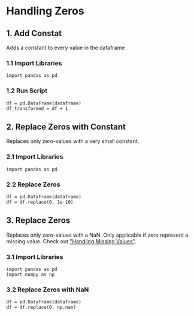 # Handling Zeros
## 1. Add Constat
Adds a constant to every value in the dataframe
### 1.1 Import Libraries
    import pandas as pd
### 1.2 Run Script
    df = pd.DataFrame(dataframe)
    df_transformed = df + 1
## 2. Replace Zeros with Constant
Replaces only zero-values with a very small constant.
### 2.1 Import Libraries
    import pandas as pd
### 2.2 Replace Zeros
    df = pd.DataFrame(dataframe)
    df = df.replace(0, 1e-10)
## 3. Replace Zeros
Replaces only zero-values with a NaN. Only applicable if zero represent a missing value. Check out ["Handling Missing Values"](https://github.com/tbgrun/machine_learning/blob/main/02%20-%20Data%20Wrangling/02%20-%20Handling%20Missing%20Values.md).
### 3.1 Import Libraries
    import pandas as pd
    import numpy as np
### 3.2 Replace Zeros with NaN
    df = pd.DataFrame(dataframe)
    df = df.replace(0, np.nan)
